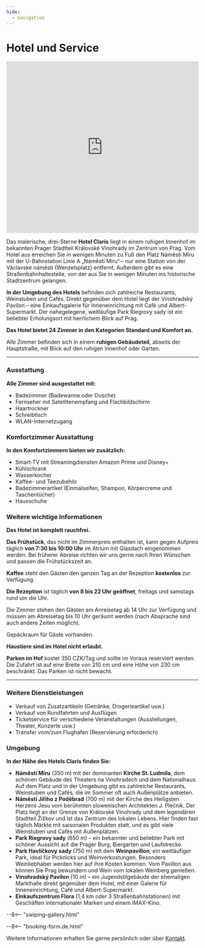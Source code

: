 ```yaml
---
hide:
  - navigation
---
```


# **Hotel und Service**

<div style="width: 100%;">
  <iframe 
    src="https://www.google.com/maps/embed?pb=!4v1748877489265!6m8!1m7!1sCAoSLEFGMVFpcFBMdDduRnc3SE1NbkVDZzRfN3VIeHJrSjhXOFY2MXo4dDlxcUdi!2m2!1d50.07592187760594!2d14.44256056896022!3f101.03!4f-2.4399999999999977!5f0.4000000000000002" 
    width="100%" 
    height="450" 
    style="border:0; display:block;" 
    allowfullscreen="" 
    loading="lazy" 
    referrerpolicy="no-referrer-when-downgrade">
  </iframe>
</div>

Das malerische, drei-Sterne **Hotel Claris** liegt in einem ruhigen Innenhof im bekannten Prager Stadtteil Královské Vinohrady im Zentrum von Prag. Vom Hotel aus erreichen Sie in wenigen Minuten zu Fuß den Platz Náměstí Míru mit der U-Bahnstation Linie A „Náměstí Míru“ – nur eine Station von der Václavské náměstí (Wenzelsplatz) entfernt. Außerdem gibt es eine Straßenbahnhaltestelle, von der aus Sie in wenigen Minuten ins historische Stadtzentrum gelangen.

**In der Umgebung des Hotels** befinden sich zahlreiche Restaurants, Weinstuben und Cafés. Direkt gegenüber dem Hotel liegt der Vinohradský Pavilon – eine Einkaufsgalerie für Inneneinrichtung mit Café und Albert-Supermarkt. Der nahegelegene, weitläufige Park Riegrovy sady ist ein beliebter Erholungsort mit herrlichem Blick auf Prag.

**Das Hotel bietet 24 Zimmer in den Kategorien Standard und Komfort an.**

Alle Zimmer befinden sich in einem **ruhigen Gebäudeteil**, abseits der Hauptstraße, mit Blick auf den ruhigen Innenhof oder Garten.

---

### Ausstattung

**Alle Zimmer sind ausgestattet mit:**

- Badezimmer (Badewanne oder Dusche)  
- Fernseher mit Satellitenempfang und Flachbildschirm  
- Haartrockner  
- Schreibtisch  
- WLAN-Internetzugang  

### Komfortzimmer Ausstattung

**In den Komfortzimmern bieten wir zusätzlich:**

- Smart-TV mit Streamingdiensten Amazon Prime und Disney+  
- Kühlschrank  
- Wasserkocher  
- Kaffee- und Teezubehör  
- Badezimmerartikel (Einmalseifen, Shampoo, Körpercreme und Taschentücher)  
- Hausschuhe  

### Weitere wichtige Informationen

**Das Hotel ist komplett rauchfrei.**

**Das Frühstück**, das nicht im Zimmerpreis enthalten ist, kann gegen Aufpreis täglich **von 7:30 bis 10:00 Uhr** im Atrium mit Glasdach eingenommen werden. Bei früherer Abreise richten wir uns gerne nach Ihren Wünschen und passen die Frühstückszeit an.

**Kaffee** steht den Gästen den ganzen Tag an der Rezeption **kostenlos** zur Verfügung.

**Die Rezeption** ist täglich **von 8 bis 22 Uhr geöffnet**, freitags und samstags rund um die Uhr.

Die Zimmer stehen den Gästen am Anreisetag ab 14 Uhr zur Verfügung und müssen am Abreisetag bis 10 Uhr geräumt werden (nach Absprache sind auch andere Zeiten möglich).

Gepäckraum für Gäste vorhanden.

**Haustiere sind im Hotel nicht erlaubt.**

**Parken im Hof** kostet 350 CZK/Tag und sollte im Voraus reserviert werden. Die Zufahrt ist auf eine Breite von 210 cm und eine Höhe von 230 cm beschränkt. Das Parken ist nicht bewacht.

---

### Weitere Dienstleistungen

- Verkauf von Zusatzartikeln (Getränke, Drogerieartikel usw.)  
- Verkauf von Rundfahrten und Ausflügen  
- Ticketservice für verschiedene Veranstaltungen (Ausstellungen, Theater, Konzerte usw.)  
- Transfer vom/zum Flughafen (Reservierung erforderlich)  

### Umgebung

**In der Nähe des Hotels Claris finden Sie:**

- **Náměstí Míru** (350 m) mit der dominanten **Kirche St. Ludmila**, dem schönen Gebäude des Theaters na Vinohradech und dem Nationalhaus. Auf dem Platz und in der Umgebung gibt es zahlreiche Restaurants, Weinstuben und Cafés, die im Sommer oft auch Außenplätze anbieten.  
- **Náměstí Jiřího z Poděbrad** (700 m) mit der Kirche des Heiligsten Herzens Jesu vom berühmten slowenischen Architekten J. Plečnik. Der Platz liegt an der Grenze von Královské Vinohrady und dem legendären Stadtteil Žižkov und ist das Zentrum des lokalen Lebens. Hier finden fast täglich Märkte mit saisonalen Produkten statt, und es gibt viele Weinstuben und Cafés mit Außenplätzen.  
- **Park Riegrovy sady** (650 m) – ein bekannter und beliebter Park mit schöner Aussicht auf die Prager Burg, Biergarten und Laufstrecke.  
- **Park Havlíčkovy sady** (750 m) mit dem **Weinpavillon**, ein weitläufiger Park, ideal für Picknicks und Weinverkostungen. Besonders Weinliebhaber werden hier auf ihre Kosten kommen. Vom Pavillon aus können Sie Prag bewundern und Wein vom lokalen Weinberg genießen.  
- **Vinohradský Pavilon** (10 m) – ein Jugendstilgebäude der ehemaligen Markthalle direkt gegenüber dem Hotel, mit einer Galerie für Inneneinrichtung, Café und Albert-Supermarkt.  
- **Einkaufszentrum Flora** (1,4 km oder 3 Straßenbahnstationen) mit Geschäften internationaler Marken und einem IMAX-Kino.  

--8<-- "swiping-gallery.html"

--8<-- "booking-form.de.html"

Weitere Informationen erhalten Sie gerne persönlich oder über [Kontakt](05.contact.md).